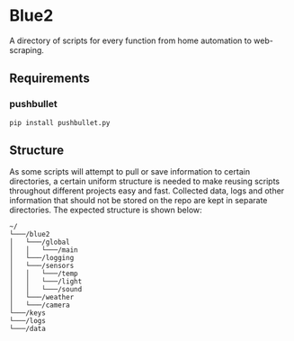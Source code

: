 # Blue2
A directory of scripts for every function from home automation to web-scraping. 

## Requirements
### pushbullet
  `pip install pushbullet.py`

## Structure
As some scripts will attempt to pull or save information to certain directories, a certain uniform structure is needed to make reusing scripts throughout different projects easy and fast. Collected data, logs and other information that should not be stored on the repo are kept in separate directories. The expected structure is shown below:
```
~/
└───/blue2
│   └───/global
│   │   └───/main
│   └───/logging
│   └───/sensors
│   │   └───/temp
│   │   └───/light
│   │   └───/sound
│   └───/weather
│   └───/camera
└───/keys
└───/logs
└───/data
```
  
